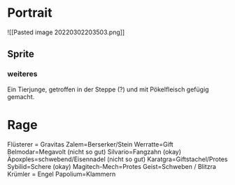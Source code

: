 # Portrait
![[Pasted image 20220302203503.png]]

## Sprite

### weiteres

Ein Tierjunge, getroffen in der Steppe (?) und mit Pökelfleisch gefügig gemacht.

# Rage
Flüsterer = Gravitas
Zalem=Berserker/Stein
Werratte=Gift
Belmodar=Megavolt (nicht so gut)
Silvario=Fangzahn (okay)
Äpoxples=schwebend/Eisennadel (nicht so gut)
Karatgra=Giftstachel/Protes
Sybilid=Schere (okay)
Magitech-Mech=Protes
Geist=Schweben / Blitzra
Krümler = Engel
Papolium=Klammern